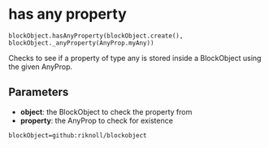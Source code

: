 # has any property

```sig
blockObject.hasAnyProperty(blockObject.create(), blockObject._anyProperty(AnyProp.myAny))
```

Checks to see if a property of type any is stored inside a BlockObject using the given AnyProp.

## Parameters

* **object**: the BlockObject to check the property from
* **property**: the AnyProp to check for existence

```package
blockObject=github:riknoll/blockobject
```
